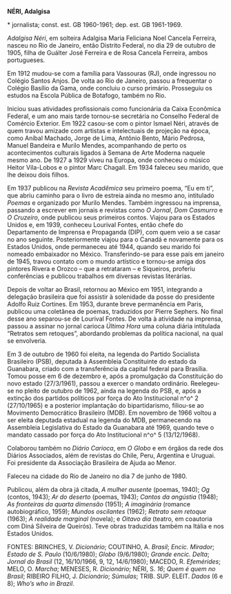 **NÉRI, Adalgisa**

\* jornalista; const. est. GB 1960-1961; dep. est. GB 1961-1969.

*Adalgisa Néri*, em solteira Adalgisa Maria Feliciana Noel Cancela
Ferreira, nasceu no Rio de Janeiro, então Distrito Federal, no dia 29 de
outubro de 1905, filha de Guálter José Ferreira e de Rosa Cancela
Ferreira, ambos portugueses.

Em 1912 mudou-se com a família para Vassouras (RJ), onde ingressou no
Colégio Santos Anjos. De volta ao Rio de Janeiro, passou a frequentar o
Colégio Basílio da Gama, onde concluiu o curso primário. Prosseguiu os
estudos na Escola Pública de Botafogo, também no Rio.

Iniciou suas atividades profissionais como funcionária da Caixa
Econômica Federal, e um ano mais tarde tornou-se secretária no Conselho
Federal de Comércio Exterior. Em 1922 casou-se com o pintor Ismael Néri,
através de quem travou amizade com artistas e intelectuais de projeção
na época, como Aníbal Machado, Jorge de Lima, Antônio Bento, Mário
Pedrosa, Manuel Bandeira e Murilo Mendes, acompanhando de perto os
acontecimentos culturais ligados à Semana de Arte Moderna naquele mesmo
ano. De 1927 a 1929 viveu na Europa, onde conheceu o músico Heitor
Vila-Lobos e o pintor Marc Chagall. Em 1934 faleceu seu marido, que lhe
deixou dois filhos.

Em 1937 publicou na *Revista Acadêmica* seu primeiro poema, “Eu em ti”,
que abriu caminho para o livro de estreia ainda no mesmo ano, intitulado
*Poemas* e organizado por Murilo Mendes. Também ingressou na imprensa,
passando a escrever em jornais e revistas como *O Jornal*, *Dom
Casmurro* e *O Cruzeiro*, onde publicou seus primeiros contos. Viajou
para os Estados Unidos e, em 1939, conheceu Lourival Fontes, então chefe
do Departamento de Imprensa e Propaganda (DIP), com quem veio a se casar
no ano seguinte. Posteriormente viajou para o Canadá e novamente para os
Estados Unidos, onde permaneceu até 1944, quando seu marido foi nomeado
embaixador no México. Transferindo-se para esse país em janeiro de 1945,
travou contato com o mundo artístico e tornou-se amiga dos pintores
Rivera e Orozco – que a retrataram – e Siqueiros, proferiu conferências
e publicou trabalhos em diversas revistas literárias.

Depois de voltar ao Brasil, retornou ao México em 1951, integrando a
delegação brasileira que foi assistir à solenidade da posse do
presidente Adolfo Ruiz Cortines. Em 1953, durante breve permanência em
Paris, publicou uma coletânea de poemas, traduzidos por Pierre Sephers.
No final desse ano separou-se de Lourival Fontes. De volta à atividade
na imprensa, passou a assinar no jornal carioca *Última Hora* uma coluna
diária intitulada “Retratos sem retoques”, abordando problemas da
política nacional, na qual se envolveria.

Em 3 de outubro de 1960 foi eleita, na legenda do Partido Socialista
Brasileiro (PSB), deputada à Assembleia Constituinte do estado da
Guanabara, criado com a transferência da capital federal para Brasília.
Tomou posse em 6 de dezembro e, após a promulgação da Constituição do
novo estado (27/3/1961), passou a exercer o mandato ordinário.
Reelegeu-se no pleito de outubro de 1962, ainda na legenda do PSB, e,
após a extinção dos partidos políticos por força do Ato Institucional
n^o^ 2 (27/10/1965) e a posterior implantação do bipartidarismo,
filiou-se ao Movimento Democrático Brasileiro (MDB). Em novembro de 1966
voltou a ser eleita deputada estadual na legenda do MDB, permanecendo na
Assembleia Legislativa do Estado da Guanabara até 1969, quando teve o
mandato cassado por força do Ato Institucional n^o^ 5 (13/12/1968).

Colaborou também no *Diário Carioca*, em *O Globo* e em órgãos da rede
dos Diários Associados, além de revistas do Chile, Peru, Argentina e
Uruguai. Foi presidente da Associação Brasileira de Ajuda ao Menor.

Faleceu na cidade do Rio de Janeiro no dia 7 de junho de 1980.

Publicou, além da obra já citada, *A mulher ausente* (poemas, 1940);
*Og* (contos, 1943); *Ar do deserto* (poemas, 1943); *Cantos da
angústia* (1948); *As fronteiras da quarta dimensão* (1951); *A
imaginária* (romance autobiográfico, 1959); *Mundos oscilantes* (1962);
*Retrato sem retoque* (1963); *A realidade marginal* (novela); e *Oitavo
dia* (teatro, em coautoria com Diná Silveira de Queirós). Teve obras
traduzidas também na Itália e nos Estados Unidos.

FONTES: BRINCHES, V. *Dicionário*; COUTINHO, A. *Brasil*; *Encic.
Mirador*; *Estado de S. Paulo* (10/6/1980); *Globo* (9/6/1980); *Grande
encic. Delta*; *Jornal do Brasil* (12, 16/10/1966, 9, 12, 14/6/1980);
MACEDO, R. *Efemérides*; MELO, O. *Marcha*; MENESES, R. *Dicionário*;
NÉRI, S. *16*; *Quem é quem no Brasil*; RIBEIRO FILHO, J. *Dicionário*;
*Súmulas*; TRIB. SUP. ELEIT. *Dados* (6 e 8); *Who’s who in Brazil*.
